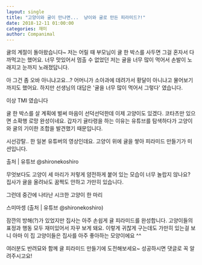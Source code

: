 ```yaml
---
layout: single
title: "고양이와 귤이 만나면...  냥이와 귤로 만든 피라미드?!"
date: 2018-12-11 01:00:00
categories: 재미
author: Companimal
---
```


귤의 계절이 돌아왔습니다~ 저는 어릴 때 부모님이 귤 한 박스를 사두면 그걸 혼자서 다 까먹고는 했어요. 너무 맛있어서 멈출 수 없었던 저는 귤을 너무 많이 먹어서 손발이 노래지고 눈까지 노래졌답니다.

아 그건 좀 오바 아니냐고요...? 어머니가 소아과에 데려가서 황달이 아니냐고 물어보기 까지도 했어요. 하지만 선생님의 대답은 '귤을 너무 많이 먹어서 그렇다' 였습니다.

이상 TMI 였습니다

귤 한 박스를 살 계획에 벌써 마음이 선덕선덕한데 이제 고양이도 있겠다. 코타츠만 있으면 소확행 로망 완성이네요. 갑자기 귤타령을 하는 이유는 유튜브를 탐색하다가 고양이와 귤의 기이한 조합을 발견했기 때문입니다.

시선강탈.. 한 일본 유튜버의 영상인데요. 고양이 위에 귤을 쌓아 피라미드 만들기가 미션입니다.

출처 | 유튜브 @shironekoshiro

무엇보다도 고양이 세 마리가 저렇게 얌전하게 붙어 있는 모습이 너무 놀랍지 않나요? 집사가 귤을 올려놔도 꿈쩍도 안하고 가만히 있습니다.

그런데 중간에 나타난 시크한 고양이 한 마리

스미마셍 (출처 | 유튜브 @shironekoshiro)

잠깐의 방해(?)가 있었지만 집사는 아주 손쉽게 귤 피라미드를 완성합니다. 고양이들의 표정과 행동 모두 재미있어서 자꾸 보게 돼요. 이렇게 귀찮게 구는데도 가만히 있는걸 보니 아마 이 집 고양이들은 집사를 아주 좋아하는 모양이에요 ^^

여러분도 반려묘와 함께 귤 피라미드 만들기에 도전해보세요~ 성공하시면 댓글로 꼭 알려주시고요!
